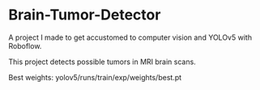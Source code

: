 # Brain-Tumor-Detector
A project I made to get accustomed to computer vision and YOLOv5 with Roboflow.

This project detects possible tumors in MRI brain scans. 

Best weights: yolov5/runs/train/exp/weights/best.pt

